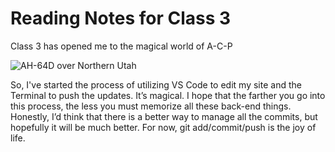 # Reading Notes for Class 3

Class 3 has opened me to the magical world of A-C-P

![AH-64D over Northern Utah](/DSC_0316.jpg)

So, I've started the process of utilizing VS Code to edit my site and the Terminal to push the updates. It’s magical. I hope that the farther you go into this process, the less you must memorize all these back-end things. Honestly, I’d think that there is a better way to manage all the commits, but hopefully it will be much better. For now, git add/commit/push is the joy of life.